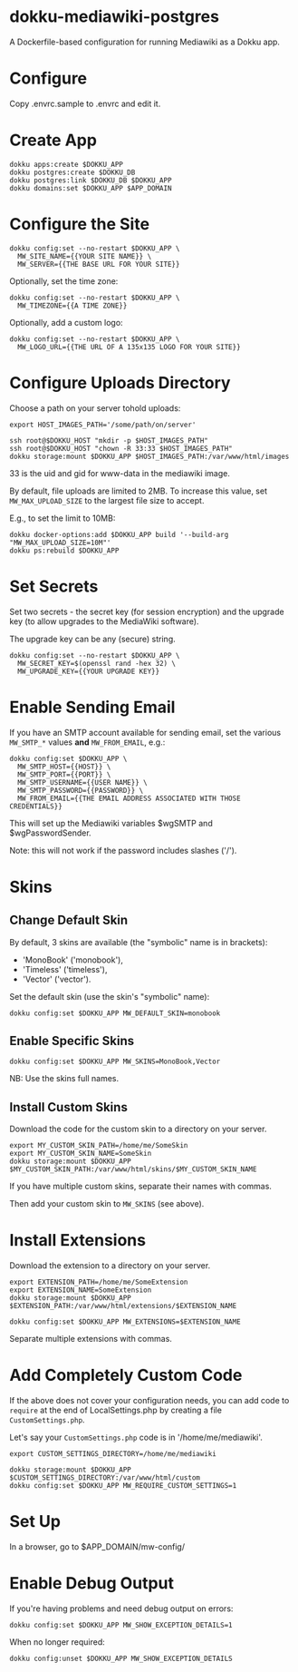 # dokku-mediawiki-postgres

A Dockerfile-based configuration for running
Mediawiki as a Dokku app.

# Configure

Copy .envrc.sample to .envrc and edit it.

# Create App

```
dokku apps:create $DOKKU_APP
dokku postgres:create $DOKKU_DB
dokku postgres:link $DOKKU_DB $DOKKU_APP
dokku domains:set $DOKKU_APP $APP_DOMAIN
```

# Configure the Site

```
dokku config:set --no-restart $DOKKU_APP \
  MW_SITE_NAME={{YOUR SITE NAME}} \
  MW_SERVER={{THE BASE URL FOR YOUR SITE}}
```

Optionally, set the time zone:

```
dokku config:set --no-restart $DOKKU_APP \
  MW_TIMEZONE={{A TIME ZONE}}
```

Optionally, add a custom logo:

```
dokku config:set --no-restart $DOKKU_APP \
  MW_LOGO_URL={{THE URL OF A 135x135 LOGO FOR YOUR SITE}}
```

# Configure Uploads Directory

Choose a path on your server tohold uploads:

```
export HOST_IMAGES_PATH='/some/path/on/server'
```

```
ssh root@$DOKKU_HOST "mkdir -p $HOST_IMAGES_PATH"
ssh root@$DOKKU_HOST "chown -R 33:33 $HOST_IMAGES_PATH"
dokku storage:mount $DOKKU_APP $HOST_IMAGES_PATH:/var/www/html/images
```

33 is the uid and gid for www-data in the mediawiki image.

By default, file uploads are limited to 2MB.
To increase this value, set `MW_MAX_UPLOAD_SIZE`
to the largest file size to accept.

E.g., to set the limit to 10MB:

```
dokku docker-options:add $DOKKU_APP build '--build-arg "MW_MAX_UPLOAD_SIZE=10M"'
dokku ps:rebuild $DOKKU_APP
```

# Set Secrets

Set two secrets - the secret key (for session encryption)
and the upgrade key (to allow upgrades to the MediaWiki software).

The upgrade key can be any (secure) string.

```
dokku config:set --no-restart $DOKKU_APP \
  MW_SECRET_KEY=$(openssl rand -hex 32) \
  MW_UPGRADE_KEY={{YOUR UPGRADE KEY}}
```

# Enable Sending Email

If you have an SMTP account available for sending email,
set the various `MW_SMTP_*` values **and** `MW_FROM_EMAIL`, e.g.:

```
dokku config:set $DOKKU_APP \
  MW_SMTP_HOST={{HOST}} \
  MW_SMTP_PORT={{PORT}} \
  MW_SMTP_USERNAME={{USER NAME}} \
  MW_SMTP_PASSWORD={{PASSWORD}} \
  MW_FROM_EMAIL={{THE EMAIL ADDRESS ASSOCIATED WITH THOSE CREDENTIALS}}
```

This will set up the Mediawiki variables $wgSMTP and $wgPasswordSender.

Note: this will not work if the password includes slashes ('/').

# Skins

## Change Default Skin

By default, 3 skins are available (the "symbolic" name is in brackets):

* 'MonoBook' ('monobook'),
* 'Timeless' ('timeless'),
* 'Vector' ('vector').

Set the default skin (use the skin's "symbolic" name):

```
dokku config:set $DOKKU_APP MW_DEFAULT_SKIN=monobook
```

## Enable Specific Skins

```
dokku config:set $DOKKU_APP MW_SKINS=MonoBook,Vector
```

NB: Use the skins full names.

## Install Custom Skins

Download the code for the custom skin to a directory
on your server.

```
export MY_CUSTOM_SKIN_PATH=/home/me/SomeSkin
export MY_CUSTOM_SKIN_NAME=SomeSkin
dokku storage:mount $DOKKU_APP $MY_CUSTOM_SKIN_PATH:/var/www/html/skins/$MY_CUSTOM_SKIN_NAME
```

If you have multiple custom skins, separate their names with commas.

Then add your custom skin to `MW_SKINS` (see above).

# Install Extensions

Download the extension to a directory on your server.

```
export EXTENSION_PATH=/home/me/SomeExtension
export EXTENSION_NAME=SomeExtension
dokku storage:mount $DOKKU_APP $EXTENSION_PATH:/var/www/html/extensions/$EXTENSION_NAME
```

```
dokku config:set $DOKKU_APP MW_EXTENSIONS=$EXTENSION_NAME
```

Separate multiple extensions with commas.


# Add Completely Custom Code

If the above does not cover your configuration needs,
you can add code to `require` at the end of LocalSettings.php
by creating a file `CustomSettings.php`.

Let's say your `CustomSettings.php` code is in '/home/me/mediawiki'.

```
export CUSTOM_SETTINGS_DIRECTORY=/home/me/mediawiki
```

```
dokku storage:mount $DOKKU_APP $CUSTOM_SETTINGS_DIRECTORY:/var/www/html/custom
dokku config:set $DOKKU_APP MW_REQUIRE_CUSTOM_SETTINGS=1
```

# Set Up

In a browser, go to $APP_DOMAIN/mw-config/

# Enable Debug Output

If you're having problems and need debug output on errors:

```
dokku config:set $DOKKU_APP MW_SHOW_EXCEPTION_DETAILS=1
```

When no longer required:

```
dokku config:unset $DOKKU_APP MW_SHOW_EXCEPTION_DETAILS
```
